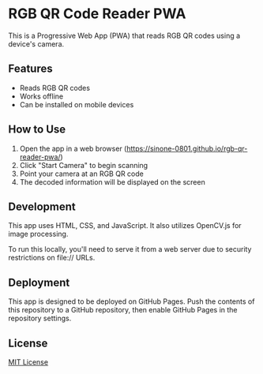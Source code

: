 # RGB QR Code Reader PWA

This is a Progressive Web App (PWA) that reads RGB QR codes using a device's camera.

## Features

- Reads RGB QR codes
- Works offline
- Can be installed on mobile devices

## How to Use

1. Open the app in a web browser (https://sinone-0801.github.io/rgb-qr-reader-pwa/)
2. Click "Start Camera" to begin scanning
3. Point your camera at an RGB QR code
4. The decoded information will be displayed on the screen

## Development

This app uses HTML, CSS, and JavaScript. It also utilizes OpenCV.js for image processing.

To run this locally, you'll need to serve it from a web server due to security restrictions on file:// URLs.

## Deployment

This app is designed to be deployed on GitHub Pages. Push the contents of this repository to a GitHub repository, then enable GitHub Pages in the repository settings.

## License

[MIT License](LICENSE)
